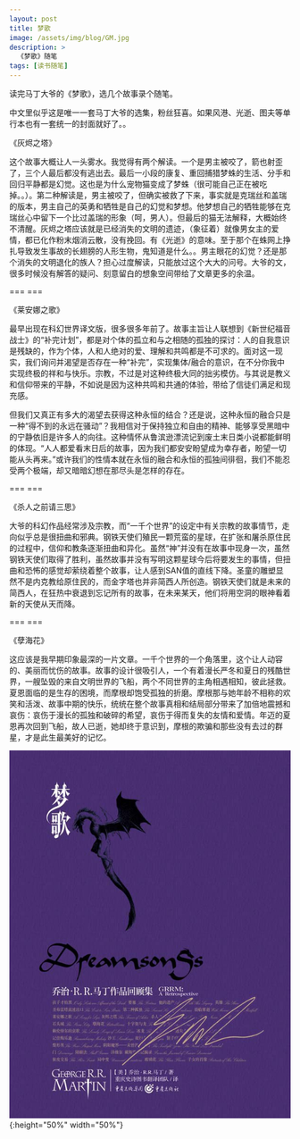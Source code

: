 ```yaml
---
layout: post
title: 梦歌
image: /assets/img/blog/GM.jpg
description: >
  《梦歌》随笔
tags: [读书随笔]
---
```


读完马丁大爷的《梦歌》，选几个故事录个随笔。

中文里似乎这是唯一一套马丁大爷的选集，粉丝狂喜。如果风港、光逝、图夫等单行本也有一套统一的封面就好了。。

《灰烬之塔》

这个故事大概让人一头雾水。我觉得有两个解读。一个是男主被咬了，箭也射歪了，三个人最后都没有逃出去。最后一小段的康复、重回捕猎梦蛛的生活、分手和回归平静都是幻觉。这也是为什么宠物猫变成了梦蛛（很可能自己正在被吃掉。。）。第二种解读是，男主被咬了，但确实被救了下来，事实就是克瑞丝和盖瑞的版本，男主自己的英勇和牺牲是自己的幻觉和梦想。他梦想自己的牺牲能够在克瑞丝心中留下一个比过盖瑞的形象（呵，男人）。但最后的猫无法解释，大概始终不清醒。灰烬之塔应该就是已经消失的文明的遗迹，（象征着）就像男女主的爱情，都已化作粉末烟消云散，没有挽回。有《光逝》的意味。至于那个在蛛网上挣扎导致发生事故的长翅膀的人形生物，鬼知道是什么。。男主眼花的幻觉？还是那个消失的文明退化的族人？担心过度解读，只能放过这个大大的问号。大爷的文，很多时候没有解答的疑问、刻意留白的想象空间带给了文章更多的余温。

=== === 

《莱安娜之歌》

最早出现在科幻世界译文版，很多很多年前了。故事主旨让人联想到《新世纪福音战士》的“补完计划”，都是对个体的孤立和与之相随的孤独的探讨：人的自我意识是残缺的，作为个体，人和人绝对的爱、理解和共鸣都是不可求的。面对这一现实，我们询问并渴望是否存在一种“补完”，实现集体/融合的意识，在不分你我中实现终极的祥和与快乐。宗教，不过是对这种终极大同的拙劣模仿。与其说是教义和信仰带来的平静，不如说是因为这种共鸣和共通的体验，带给了信徒们满足和现充感。

但我们又真正有多大的渴望去获得这种永恒的结合？还是说，这种永恒的融合只是一种“得不到的永远在骚动”？我相信对于保持独立和自由的精神、能够享受黑暗中的宁静依旧是许多人的向往。这种情怀从鲁滨逊漂流记到废土末日类小说都能鲜明的体现。“人人都爱看末日后的故事，因为我们都安安盼望成为幸存者，盼望一切能从头再来。”或许我们的性情本就在永恒的融合和永恒的孤独间徘徊，我们不能忍受两个极端，却又暗暗幻想在那尽头是怎样的存在。

=== ===

《杀人之前请三思》

大爷的科幻作品经常涉及宗教，而“一千个世界”的设定中有关宗教的故事情节，走向似乎总是很扭曲和邪典。钢铁天使们殖民一颗荒蛮的星球，在扩张和屠杀原住民的过程中，信仰和教条逐渐扭曲和异化。虽然“神”并没有在故事中现身一次，虽然钢铁天使们取得了胜利，虽然故事并没有写明这颗星球今后将要发生的事情，但扭曲和恐怖的感觉却萦绕着整个故事，让人感到SAN值的直线下降。圣童的雕塑显然不是内克教给原住民的，而金字塔也并非简西人所创造。钢铁天使们就是未来的简西人，在狂热中衰退到忘记所有的故事，在未来某天，他们将用空洞的眼神看着新的天使从天而降。

=== ===

《孽海花》

这应该是我早期印象最深的一片文章。一千个世界的一个角落里，这个让人动容的、美丽而忧伤的故事。故事的设计很吸引人，一个有着漫长严冬和夏日的残酷世界，一艘坠毁的来自文明世界的飞船，两个不同世界的主角相遇相知，彼此拯救。夏恩面临的是生存的困境，而摩根却饱受孤独的折磨。摩根那与她年龄不相称的欢笑和活泼、故事中期的快乐，统统在整个故事真相和结局部分带来了加倍地震撼和哀伤：哀伤于漫长的孤独和破碎的希望，哀伤于得而复失的友情和爱情。年迈的夏恩再次回到飞船，故人已逝，她却终于意识到，摩根的欺骗和那些没有去过的群星，才是此生最美好的记忆。

![梦歌](/assets/img/blog/梦歌.jpg){:height="50%" width="50%"}
